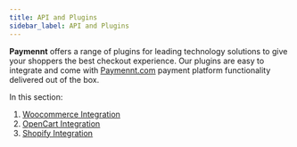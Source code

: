 ```yaml
---
title: API and Plugins
sidebar_label: API and Plugins
---
```


**Paymennt** offers a range of plugins for leading technology solutions to give your shoppers the best checkout experience. Our plugins are easy to integrate and come with [<ins>Paymennt.com</ins>](https://www.paymennt.com/) payment platform functionality delivered out of the box.

In this section:

1. [<ins>Woocommerce Integration</ins>](1-woocommerce.md)
2. [<ins>OpenCart Integration</ins>](2-opencart.md)
3. [<ins>Shopify Integration</ins>](3-shopify.md)
